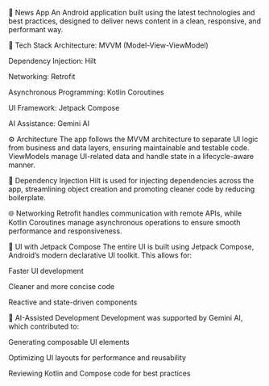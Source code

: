 📰 News App
An  Android application built using the latest technologies and best practices, designed to deliver news content in a clean, responsive, and performant way.

🧱 Tech Stack
Architecture: MVVM (Model-View-ViewModel)

Dependency Injection: Hilt

Networking: Retrofit

Asynchronous Programming: Kotlin Coroutines

UI Framework: Jetpack Compose

AI Assistance: Gemini AI

⚙️ Architecture
The app follows the MVVM architecture to separate UI logic from business and data layers, ensuring maintainable and testable code. ViewModels manage UI-related data and handle state in a lifecycle-aware manner.

🔌 Dependency Injection
Hilt is used for injecting dependencies across the app, streamlining object creation and promoting cleaner code by reducing boilerplate.

🌐 Networking
Retrofit handles communication with remote APIs, while Kotlin Coroutines manage asynchronous operations to ensure smooth performance and responsiveness.

🎨 UI with Jetpack Compose
The entire UI is built using Jetpack Compose, Android’s modern declarative UI toolkit. This allows for:

Faster UI development

Cleaner and more concise code

Reactive and state-driven components

🤖 AI-Assisted Development
Development was supported by Gemini AI, which contributed to:

Generating composable UI elements

Optimizing UI layouts for performance and reusability

Reviewing Kotlin and Compose code for best practices
